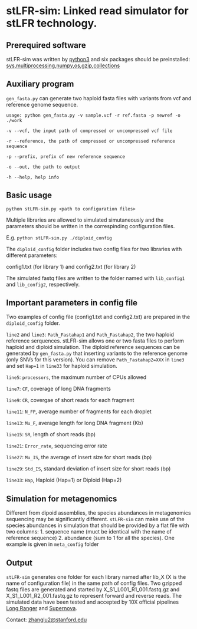 # stLFR-sim: Linked read simulator for stLFR technology. 
## Prerequired software

stLFR-sim was written by [python3](https://www.python.org/downloads/source/) and six packages should be preinstalled: [sys](https://docs.python.org/3/library/sys.html),[multiprocessing](https://docs.python.org/2/library/multiprocessing.html),[numpy](http://www.numpy.org/),[os](https://docs.python.org/2/library/os.html),[gzip](https://docs.python.org/3/library/gzip.html),[collections](https://docs.python.org/3.3/library/collections.html)



## Auxiliary program

`gen_fasta.py` can generate two haploid fasta files with variants from vcf and reference genome sequence.

`usage: python gen_fasta.py -v sample.vcf -r ref.fasta -p newref -o ./work`

`-v --vcf, the input path of compressed or uncompressed vcf file`

`-r --reference, the path of compressed or uncompressed reference sequence`

`-p --prefix, prefix of new reference sequence`

`-o --out, the path to output`

`-h --help, help info`


## Basic usage

`python stLFR-sim.py <path to configuration files>`

Multiple libraries are allowed to simulated simutaneously and the parameters should be written in the correspinding configuration files. 

E.g. `python stLFR-sim.py ./diploid_config`

The `diploid_config` folder includes two config files for two libraries with different parameters:

config1.txt (for library 1) and config2.txt (for library 2)

The simulated fastq files are written to the folder named with `lib_config1` and `lib_config2`, respectively.

## Important parameters in config file

Two examples of config file (config1.txt and config2.txt) are prepared in the `diploid_config` folder.

`line2` and `line3`: `Path_Fastahap1` and `Path_Fastahap2`, the two haploid reference serquences. stLFR-sim allows one or two fasta files to perform haploid and diploid simulation. The diploid reference sequences can be generated by `gen_fasta.py` that inserting variants to the reference genome (only SNVs for this version). You can remove `Path_Fastahap2=XXX` in `line3` and set `Hap=1` in `line33` for haploid simulation.

`line5`: `processors`, the maximum number of CPUs allowed

`line7`: `CF`, coverage of long DNA fragments

`line9`: `CR`, covergae of short reads for each fragment

`line11`: `N_FP`, average number of fragments for each droplet

`line13`: `Mu_F`, average length for long DNA fragment (Kb)

`line15`: `SR`, length of short reads (bp)

`line21`: `Error_rate`, sequencing error rate

`line27`: `Mu_IS`, the average of insert size for short reads (bp)

`line29`: `Std_IS`, standard deviation of insert size for short reads (bp)

`line33`: `Hap`, Haploid (Hap=1) or Diploid (Hap=2)

## Simulation for metagenomics 

Different from dipoid assemblies, the species abundances in metagenomics sequencing may be significantly different. `stLFR-sim` can make use of the species abundances in simulation that should be provided by a flat file with two columns: 1. sequence name (muct be identical with the name of reference sequence) 2. abundance (sum to 1 for all the species). One example is given in `meta_config` folder

## Output

`stLFR-sim` generates one folder for each library named after lib_X (X is the name of configuration file) in the same path of config files. Two gzipped fastq files are generated and started by X_S1_L001_R1_001.fastq.gz and X_S1_L001_R2_001.fastq.gz to represent forward and reverse reads. The simulated data have been tested and accepted by 10X official pipelines [Long Ranger](https://support.10xgenomics.com/genome-exome/software/pipelines/latest/what-is-long-ranger) and [Supernova](https://support.10xgenomics.com/de-novo-assembly/software/overview/welcome).


Contact: zhanglu2@stanford.edu

